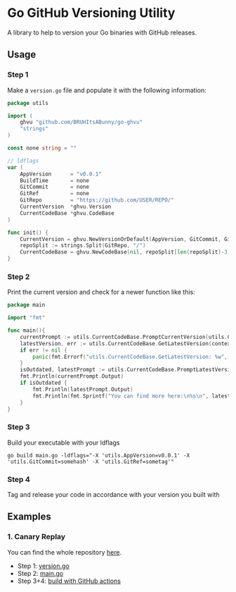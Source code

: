 # Go GitHub Versioning Utility

A library to help to version your Go binaries with GitHub releases.

## Usage

### Step 1
Make a `version.go` file and populate it with the following information:

```go
package utils

import (
	ghvu "github.com/BRUHItsABunny/go-ghvu"
	"strings"
)

const none string = ""

// ldflags
var (
	AppVersion      = "v0.0.1"
	BuildTime       = none
	GitCommit       = none
	GitRef          = none
	GitRepo         = "https://github.com/USER/REPO/"
	CurrentVersion  *ghvu.Version
	CurrentCodeBase *ghvu.CodeBase
)

func init() {
	CurrentVersion = ghvu.NewVersionOrDefault(AppVersion, GitCommit, GitRef, BuildTime)
	repoSplit := strings.Split(GitRepo, "/")
	CurrentCodeBase = ghvu.NewCodeBase(nil, repoSplit[len(repoSplit)-3], repoSplit[len(repoSplit)-2])
}
```

### Step 2
Print the current version and check for a newer function like this:

```go
package main

import "fmt"

func main(){
	currentPrompt := utils.CurrentCodeBase.PromptCurrentVersion(utils.CurrentVersion)
	latestVersion, err := utils.CurrentCodeBase.GetLatestVersion(context.Background(), nil)
	if err != nil {
		panic(fmt.Errorf("utils.CurrentCodeBase.GetLatestVersion: %w", err))
	}
	isOutdated, latestPrompt := utils.CurrentCodeBase.PromptLatestVersion(utils.CurrentVersion, latestVersion)
	fmt.Println(currentPrompt.Output)
	if isOutdated {
		fmt.Println(latestPrompt.Output)
		fmt.Println(fmt.Sprintf("You can find more here:\n%s\n", latestPrompt.UpdateURL))
	}
}
```

### Step 3
Build your executable with your ldflags

`go build main.go -ldflags="-X 'utils.AppVersion=v0.0.1' -X 'utils.GitCommit=somehash' -X 'utils.GitRef=sometag'"`

### Step 4
Tag and release your code in accordance with your version you built with

## Examples

### 1. Canary Replay
You can find the whole repository [here](https://github.com/BRUHItsABunny/canary-replay).
* Step 1: [version.go](https://github.com/BRUHItsABunny/canary-replay/blob/main/utils/version.go)
* Step 2: [main.go](https://github.com/BRUHItsABunny/canary-replay/blob/abbf10c740bae9082fab9a97336c66b72c91d589/main.go#L74)
* Step 3+4: [build with GitHub actions](https://github.com/BRUHItsABunny/canary-replay/blob/abbf10c740bae9082fab9a97336c66b72c91d589/.github/workflows/tag.yaml)
